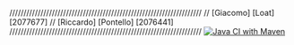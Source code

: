 //////////////////////////////////////////////////////////////////// 
// [Giacomo] [Loat] [2077677] 
// [Riccardo] [Pontello] [2076441] 
////////////////////////////////////////////////////////////////////
[![Java CI with Maven](https://github.com/GiacomoLoat/mtss2/actions/workflows/maven.yml/badge.svg)](https://github.com/GiacomoLoat/mtss2/actions/workflows/maven.yml)

